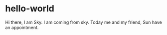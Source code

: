# hello-world

Hi there, I am Sky. I am coming from sky. Today me and my friend, Sun have an appointment.
